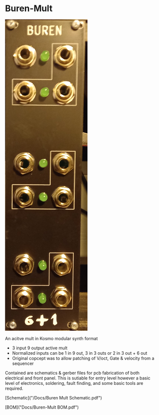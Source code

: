 # Buren-Mult

![Buren Photo](/Docs/Buren-Mult-Photo.png)

An acitve mult in Kosmo modular synth format

- 3 input 9 output active mult
- Normalized inputs can be 1 in 9 out, 3 in 3 outs or 2 in 3 out + 6 out
- Original copcept was to allow patching of V/oct, Gate & velocity from a sequencer

Contained are schematics & gerber files for pcb fabrication of both electrical and front panel. This is sutiable for entry level however a basic level of electronics, soldering, fault finding, and some basic tools are required.

[Schematic]("/Docs/Buren Mult Schematic.pdf")

[BOM]("Docs/Buren-Mult BOM.pdf")